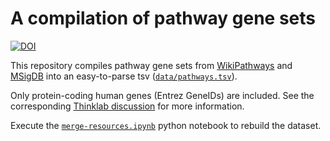 # A compilation of pathway gene sets

[![DOI](https://zenodo.org/badge/doi/10.5281/zenodo.31834.svg)](http://dx.doi.org/10.5281/zenodo.31834)

This repository compiles pathway gene sets from [WikiPathways](http://www.wikipathways.org/index.php/WikiPathways) and [MSigDB](http://www.broadinstitute.org/gsea/msigdb/collection_details.jsp) into an easy-to-parse tsv ([`data/pathways.tsv`](data/pathways.tsv)).

Only protein-coding human genes (Entrez GeneIDs) are included. See the corresponding [Thinklab discussion](https://doi.org/10.15363/thinklab.d72) for more information.

Execute the [`merge-resources.ipynb`](merge-resources.ipynb) python notebook to rebuild the dataset.
